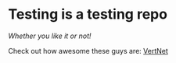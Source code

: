 # Testing is a testing repo


*Whether you like it or not!*

Check out how awesome these guys are: [VertNet](http://vertnet.org/)

